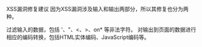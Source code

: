 XSS漏洞修复建议
因为XSS漏洞涉及输入和输出两部分，所以其修复也分为两种。

过滤输入的数据，包括 '、"、<、>、on* 等非法字符。
对输出到页面的数据进行相应的编码转换，包括HTML实体编码、JavaScript编码等。